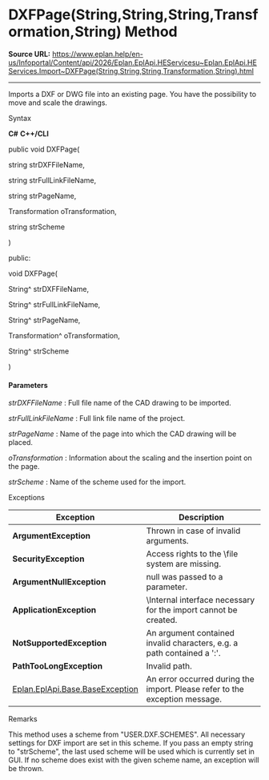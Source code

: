 # DXFPage(String,String,String,Transformation,String) Method

**Source URL:** https://www.eplan.help/en-us/Infoportal/Content/api/2026/Eplan.EplApi.HEServicesu~Eplan.EplApi.HEServices.Import~DXFPage(String,String,String,Transformation,String).html

---

Imports a DXF or DWG file into an existing page. You have the possibility to move and scale the drawings.

Syntax

**C#**
**C++/CLI**


public void DXFPage( 

   string strDXFFileName,

   string strFullLinkFileName,

   string strPageName,

   Transformation oTransformation,

   string strScheme

)

public:

void DXFPage( 

   String^ strDXFFileName,

   String^ strFullLinkFileName,

   String^ strPageName,

   Transformation^ oTransformation,

   String^ strScheme

)


#### Parameters

*strDXFFileName*
:   Full file name of the CAD drawing to be imported.

*strFullLinkFileName*
:   Full link file name of the project.

*strPageName*
:   Name of the page into which the CAD drawing will be placed.

*oTransformation*
:   Information about the scaling and the insertion point on the page.

*strScheme*
:   Name of the scheme used for the import.

Exceptions

| Exception | Description |
| --- | --- |
| **ArgumentException** | Thrown in case of invalid arguments. |
| **SecurityException** | Access rights to the \file system are missing. |
| **ArgumentNullException** | null was passed to a parameter. |
| **ApplicationException** | \Internal interface necessary for the import cannot be created. |
| **NotSupportedException** | An argument contained invalid characters, e.g. a path contained a '\:'. |
| **PathTooLongException** | Invalid path. |
| [Eplan.EplApi.Base.BaseException](Eplan.EplApi.Baseu~Eplan.EplApi.Base.BaseException.html) | An error occurred during the import. Please refer to the exception message. |

Remarks

This method uses a scheme from "USER.DXF.SCHEMES". All necessary settings for DXF import are set in this scheme. If you pass an empty string to "strScheme", the last used scheme will be used which is currently set in GUI. If no scheme does exist with the given scheme name, an exception will be thrown.
